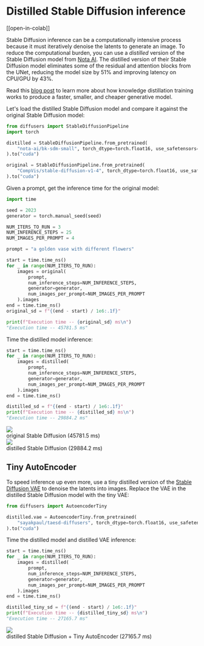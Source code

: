 # Distilled Stable Diffusion inference

[[open-in-colab]]

Stable Diffusion inference can be a computationally intensive process because it must iteratively denoise the latents to generate an image. To reduce the computational burden, you can use a *distilled* version of the Stable Diffusion model from [Nota AI](https://huggingface.co/nota-ai). The distilled version of their Stable Diffusion model eliminates some of the residual and attention blocks from the UNet, reducing the model size by 51% and improving latency on CPU/GPU by 43%.

<Tip>

Read this [blog post](https://huggingface.co/blog/sd_distillation) to learn more about how knowledge distillation training works to produce a faster, smaller, and cheaper generative model.

</Tip>

Let's load the distilled Stable Diffusion model and compare it against the original Stable Diffusion model:

```py
from diffusers import StableDiffusionPipeline
import torch

distilled = StableDiffusionPipeline.from_pretrained(
    "nota-ai/bk-sdm-small", torch_dtype=torch.float16, use_safetensors=True,
).to("cuda")

original = StableDiffusionPipeline.from_pretrained(
    "CompVis/stable-diffusion-v1-4", torch_dtype=torch.float16, use_safetensors=True,
).to("cuda")
```

Given a prompt, get the inference time for the original model:

```py
import time

seed = 2023
generator = torch.manual_seed(seed)

NUM_ITERS_TO_RUN = 3
NUM_INFERENCE_STEPS = 25
NUM_IMAGES_PER_PROMPT = 4

prompt = "a golden vase with different flowers"

start = time.time_ns()
for _ in range(NUM_ITERS_TO_RUN):
    images = original(
        prompt,
        num_inference_steps=NUM_INFERENCE_STEPS,
        generator=generator,
        num_images_per_prompt=NUM_IMAGES_PER_PROMPT
    ).images
end = time.time_ns()
original_sd = f"{(end - start) / 1e6:.1f}"

print(f"Execution time -- {original_sd} ms\n")
"Execution time -- 45781.5 ms"
```

Time the distilled model inference:

```py
start = time.time_ns()
for _ in range(NUM_ITERS_TO_RUN):
    images = distilled(
        prompt,
        num_inference_steps=NUM_INFERENCE_STEPS,
        generator=generator,
        num_images_per_prompt=NUM_IMAGES_PER_PROMPT
    ).images
end = time.time_ns()

distilled_sd = f"{(end - start) / 1e6:.1f}"
print(f"Execution time -- {distilled_sd} ms\n")
"Execution time -- 29884.2 ms"
```

<div class="flex gap-4">
  <div>
    <img class="rounded-xl" src="https://huggingface.co/datasets/huggingface/documentation-images/resolve/main/diffusers/original_sd.png"/>
    <figcaption class="mt-2 text-center text-sm text-gray-500">original Stable Diffusion (45781.5 ms)</figcaption>
  </div>
  <div>
    <img class="rounded-xl" src="https://huggingface.co/datasets/huggingface/documentation-images/resolve/main/diffusers/distilled_sd.png"/>
    <figcaption class="mt-2 text-center text-sm text-gray-500">distilled Stable Diffusion (29884.2 ms)</figcaption>
  </div>
</div>

## Tiny AutoEncoder

To speed inference up even more, use a tiny distilled version of the [Stable Diffusion VAE](https://huggingface.co/sayakpaul/taesdxl-diffusers) to denoise the latents into images. Replace the VAE in the distilled Stable Diffusion model with the tiny VAE:

```py
from diffusers import AutoencoderTiny

distilled.vae = AutoencoderTiny.from_pretrained(
    "sayakpaul/taesd-diffusers", torch_dtype=torch.float16, use_safetensors=True,
).to("cuda")
```

Time the distilled model and distilled VAE inference:

```py
start = time.time_ns()
for _ in range(NUM_ITERS_TO_RUN):
    images = distilled(
        prompt,
        num_inference_steps=NUM_INFERENCE_STEPS,
        generator=generator,
        num_images_per_prompt=NUM_IMAGES_PER_PROMPT
    ).images
end = time.time_ns()

distilled_tiny_sd = f"{(end - start) / 1e6:.1f}"
print(f"Execution time -- {distilled_tiny_sd} ms\n")
"Execution time -- 27165.7 ms"
```

<div class="flex justify-center">
  <div>
    <img class="rounded-xl" src="https://huggingface.co/datasets/huggingface/documentation-images/resolve/main/diffusers/distilled_sd_vae.png" />
    <figcaption class="mt-2 text-center text-sm text-gray-500">distilled Stable Diffusion + Tiny AutoEncoder (27165.7 ms)</figcaption>
  </div>
</div>
